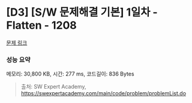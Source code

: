 # [D3] [S/W 문제해결 기본] 1일차 - Flatten - 1208 

[문제 링크](https://swexpertacademy.com/main/code/problem/problemDetail.do?contestProbId=AV139KOaABgCFAYh) 

### 성능 요약

메모리: 30,800 KB, 시간: 277 ms, 코드길이: 836 Bytes



> 출처: SW Expert Academy, https://swexpertacademy.com/main/code/problem/problemList.do